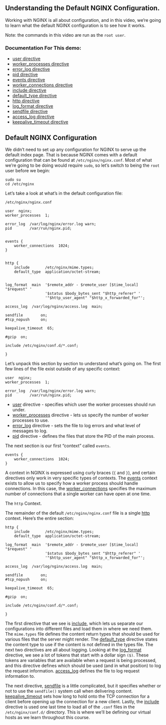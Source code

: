 ## Understanding the Default NGINX Configuration.

Working with NGINX is all about configuration, and in this video, we’re going to learn what the default NGINX configuration is to see how it works.

Note: the commands in this video are run as the `root user`.

### Documentation For This demo:

- [user directive](http://nginx.org/en/docs/ngx_core_module.html#user)
- [worker_processes directive](http://nginx.org/en/docs/ngx_core_module.html#worker_processes)
- [error_log directive](http://nginx.org/en/docs/ngx_core_module.html#error_log)
- [pid directive](http://nginx.org/en/docs/ngx_core_module.html#pid)
- [events directive](http://nginx.org/en/docs/ngx_core_module.html#events)
- [worker_connections directive](http://nginx.org/en/docs/ngx_core_module.html#worker_connections)
- [include directive](http://nginx.org/en/docs/ngx_core_module.html#include)
- [default_type directive](http://nginx.org/en/docs/http/ngx_http_core_module.html#default_type)
- [http directive](http://nginx.org/en/docs/http/ngx_http_core_module.html#http)
- [log_format directive](http://nginx.org/en/docs/http/ngx_http_log_module.html#log_format)
- [sendfile directive](http://nginx.org/en/docs/http/ngx_http_core_module.html#sendfile)
- [access_log directive](http://nginx.org/en/docs/http/ngx_http_log_module.html#access_log)
- [keepalive_timeout directive](http://nginx.org/en/docs/http/ngx_http_core_module.html#keepalive_timeout)


## Default NGINX Configuration
We didn’t need to set up any configuration for NGINX to serve up the default index page. That is because NGINX comes with a default configuration that can be found at `/etc/nginx/nginx.conf`. Most of what we’re going to be doing would require `sudo`, so let’s switch to being the `root` user before we begin:
```
sudo su
cd /etc/nginx
```

Let’s take a look at what’s in the default configuration file:
```
/etc/nginx/nginx.conf
```

```
user  nginx;
worker_processes  1;

error_log  /var/log/nginx/error.log warn;
pid        /var/run/nginx.pid;


events {
    worker_connections  1024;
}


http {
    include       /etc/nginx/mime.types;
    default_type  application/octet-stream;


log_format  main  '$remote_addr - $remote_user [$time_local] "$request" '
                  '$status $body_bytes_sent "$http_referer" '
                  '"$http_user_agent" "$http_x_forwarded_for"';

access_log  /var/log/nginx/access.log  main;

sendfile        on;
#tcp_nopush     on;

keepalive_timeout  65;

#gzip  on;

include /etc/nginx/conf.d/*.conf;

}
```

Let’s unpack this section by section to understand what’s going on. The first few lines of the file exist outside of any specific context:
```
user  nginx;
worker_processes  1;

error_log  /var/log/nginx/error.log warn;
pid        /var/run/nginx.pid;
```

- [user](http://nginx.org/en/docs/ngx_core_module.html#user) directive - specifies which user the worker processes should run under.
- [worker_processes](http://nginx.org/en/docs/ngx_core_module.html#worker_processes) directive - lets us specify the number of worker processes to use.
- [error_log](http://nginx.org/en/docs/ngx_core_module.html#error_log) directive - sets the file to log errors and what level of messages to log.
- [pid](http://nginx.org/en/docs/ngx_core_module.html#pid) directive - defines the files that store the PID of the main process.


The next section is our first “context” called `events`.
```
events {
    worker_connections  1024;
}
```

A context in NGINX is expressed using curly braces (`{` and `}`), and certain directives only work in very specific types of contexts.
The [events](http://nginx.org/en/docs/ngx_core_module.html#events) context exists to allow us to specify how a worker process should handle connections.
In this case, the [worker_connections](http://nginx.org/en/docs/ngx_core_module.html#worker_connections) specifies the maximum number of connections that a single worker can have open at one time.

The `http` Context.

The remainder of the default `/etc/nginx/nginx.conf` file is a single [http](http://nginx.org/en/docs/http/ngx_http_core_module.html#http) context.
Here’s the entire section:
```
http {
    include       /etc/nginx/mime.types;
    default_type  application/octet-stream;

log_format  main  '$remote_addr - $remote_user [$time_local] "$request" '
                  '$status $body_bytes_sent "$http_referer" '
                  '"$http_user_agent" "$http_x_forwarded_for"';

access_log  /var/log/nginx/access.log  main;

sendfile        on;
#tcp_nopush     on;

keepalive_timeout  65;

#gzip  on;

include /etc/nginx/conf.d/*.conf;

}
```

The first directive that we see is [include](http://nginx.org/en/docs/ngx_core_module.html#include), which lets us separate our configurations into different files and load them in where we need them. The `mime.types` file defines the content return types that should be used for various files that the server might render. The [default_type](http://nginx.org/en/docs/http/ngx_http_core_module.html#default_type) directive states the content type to use if the content is not defined in the types file. The next two directives are all about logging. Looking at the [log_format](http://nginx.org/en/docs/http/ngx_http_core_module.html#http) directive, we see a lot of tokens that start with a dollar sign `($)`. These tokens are variables that are available when a request is being processed, and this directive defines which should be used (and in what position) to log the request information. [access_log](http://nginx.org/en/docs/http/ngx_http_log_module.html#access_log) defines the file to log request information to.

The next directive, [sendfile](http://nginx.org/en/docs/http/ngx_http_core_module.html#sendfile) is a little complicated, but it specifies whether or not to use the `sendfile()` system call when delivering content. [keepalive_timeout](http://nginx.org/en/docs/http/ngx_http_core_module.html#keepalive_timeout) sets how long to hold onto the TCP connection for a client before opening up the connection for a new client. Lastly, the [include](http://nginx.org/en/docs/ngx_core_module.html#include) directive is used one last time to load all of the `.conf` files in the `/etc/nginx/conf.d/` directory. This is where we’ll be defining our virtual hosts as we learn throughout this course.
